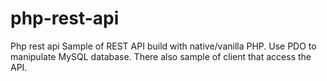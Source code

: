# php-rest-api
Php rest api
Sample of REST API build with native/vanilla PHP.
Use PDO to manipulate MySQL database.
There also sample of client that access the API.